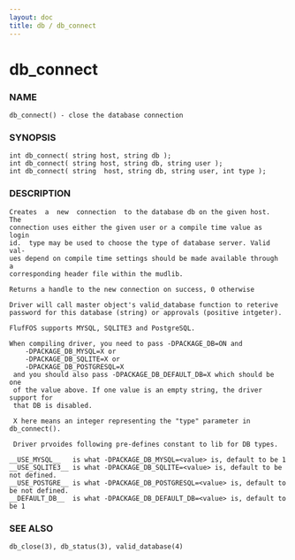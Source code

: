 ```yaml
---
layout: doc
title: db / db_connect
---
```

# db_connect

### NAME

    db_connect() - close the database connection

### SYNOPSIS

    int db_connect( string host, string db );
    int db_connect( string host, string db, string user );
    int db_connect( string  host, string db, string user, int type );

### DESCRIPTION

    Creates  a  new  connection  to the database db on the given host.  The
    connection uses either the given user or a compile time value as  login
    id.  type may be used to choose the type of database server. Valid val‐
    ues depend on compile time settings should be made available through  a
    corresponding header file within the mudlib.

    Returns a handle to the new connection on success, 0 otherwise

    Driver will call master object's valid_database function to reterive
    password for this database (string) or approvals (positive intgeter).

    FlufFOS supports MYSQL, SQLITE3 and PostgreSQL.

    When compiling driver, you need to pass -DPACKAGE_DB=ON and
        -DPACKAGE_DB_MYSQL=X or
        -DPACKAGE_DB_SQLITE=X or
        -DPACKAGE_DB_POSTGRESQL=X
     and you should also pass -DPACKAGE_DB_DEFAULT_DB=X which should be one
     of the value above. If one value is an empty string, the driver support for
     that DB is disabled.

     X here means an integer representing the "type" parameter in db_connect().

     Driver prvoides following pre-defines constant to lib for DB types.

    __USE_MYSQL__   is what -DPACKAGE_DB_MYSQL=<value> is, default to be 1
    __USE_SQLITE3__ is what -DPACKAGE_DB_SQLITE=<value> is, default to be not defined.
    __USE_POSTGRE__ is what -DPACKAGE_DB_POSTGRESQL=<value> is, default to be not defined.
    __DEFAULT_DB__  is what -DPACKAGE_DB_DEFAULT_DB=<value> is, default to be 1

### SEE ALSO

    db_close(3), db_status(3), valid_database(4)

